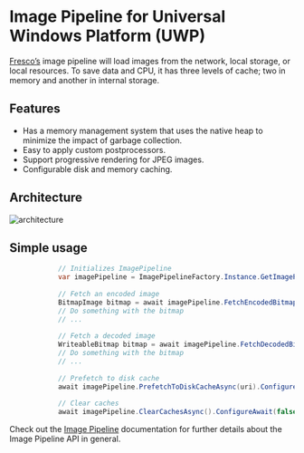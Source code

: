 # Image Pipeline for Universal Windows Platform (UWP)
[Fresco’s](http://frescolib.org/) image pipeline will load images from the network, local storage, or local resources. To save data and CPU, it has three levels of cache; two in memory and another in internal storage.

## Features
* Has a memory management system that uses the native heap to minimize the impact of garbage collection.
* Easy to apply custom postprocessors.
* Support progressive rendering for JPEG images.
* Configurable disk and memory caching.

## Architecture

![architecture](https://scontent.fbed1-2.fna.fbcdn.net/v/t39.2365-6/11057083_393469260836543_318035251_n.png?oh=7aa5c622b7f9c9f18a599dd70480a813&oe=59443FE7)

## Simple usage

```C#
            // Initializes ImagePipeline
            var imagePipeline = ImagePipelineFactory.Instance.GetImagePipeline();
            
            // Fetch an encoded image
            BitmapImage bitmap = await imagePipeline.FetchEncodedBitmapImageAsync(uri);
            // Do something with the bitmap
            // ...
            
            // Fetch a decoded image
            WriteableBitmap bitmap = await imagePipeline.FetchDecodedBitmapImageAsync(ImageRequest.FromUri(uri));
            // Do something with the bitmap
            // ...
            
            // Prefetch to disk cache
            await imagePipeline.PrefetchToDiskCacheAsync(uri).ConfigureAwait(false);
            
            // Clear caches
            await imagePipeline.ClearCachesAsync().ConfigureAwait(false);
```

Check out the [Image Pipeline](http://frescolib.org/docs/intro-image-pipeline.html) documentation for further details about the Image Pipeline API in general.
